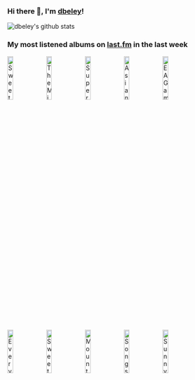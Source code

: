 ### Hi there 👋, I'm [dbeley](https://dbeley.ovh/en)!

![dbeley's github stats](https://github-readme-stats.vercel.app/api?username=dbeley)

### My most listened albums on [last.fm](https://www.last.fm/user/d_beley) in the last week

[<img src='https://lastfm.freetls.fastly.net/i/u/300x300/5ac62d6c5f532c65eee0a7d4e2fe7244.jpg' width='16%' height='16%' alt='Sweet Trip - Seen/Unseen'>](https://www.last.fm/music/sweet%2btrip/seen%252funseen)&nbsp;
[<img src='https://lastfm.freetls.fastly.net/i/u/300x300/7ad8d224161a6d15ff35ecbe1dfdf78b.jpg' width='16%' height='16%' alt='The Microphones - The Glow, Pt. 2'>](https://www.last.fm/music/the%2bmicrophones/the%2bglow%252c%2bpt.%2b2)&nbsp;
[<img src='https://lastfm.freetls.fastly.net/i/u/300x300/ffc4fbb541481a402db13d265e846291.jpg' width='16%' height='16%' alt='Superpoze - Nova Cardinale'>](https://www.last.fm/music/superpoze/nova%2bcardinale)&nbsp;
[<img src='https://lastfm.freetls.fastly.net/i/u/300x300/7b0a7000d5f53779cd208d4702035c83.jpg' width='16%' height='16%' alt='Asian Glow - Weatherglow'>](https://www.last.fm/music/asian%2bglow/weatherglow)&nbsp;
[<img src='https://lastfm.freetls.fastly.net/i/u/300x300/24fda9a2eb274104c164711cba40260e.jpg' width='16%' height='16%' alt='EA Games Soundtrack - SimCity 3000'>](https://www.last.fm/music/ea%2bgames%2bsoundtrack/simcity%2b3000)&nbsp;
<br>
[<img src='https://lastfm.freetls.fastly.net/i/u/300x300/b2ac8a0af4f5100f4f95085130db6051.jpg' width='16%' height='16%' alt='Everything Everything - RE-ANIMATOR'>](https://www.last.fm/music/everything%2beverything/re-animator)&nbsp;
[<img src='https://lastfm.freetls.fastly.net/i/u/300x300/8a57f395a7b21653e569012419d602d6.jpg' width='16%' height='16%' alt='Sweet Trip - You Will Never Know Why'>](https://www.last.fm/music/sweet%2btrip/you%2bwill%2bnever%2bknow%2bwhy)&nbsp;
[<img src='https://lastfm.freetls.fastly.net/i/u/300x300/a08475fd09157515a411dc2577e3e58c.jpg' width='16%' height='16%' alt='Mount Eerie - A Crow Looked At Me'>](https://www.last.fm/music/mount%2beerie/a%2bcrow%2blooked%2bat%2bme)&nbsp;
[<img src='https://lastfm.freetls.fastly.net/i/u/300x300/18df17634f25cc90f43f191f35bac47b.jpg' width='16%' height='16%' alt='Songs: Ohia - The Lioness'>](https://www.last.fm/music/songs%253a%2bohia/the%2blioness)&nbsp;
[<img src='https://lastfm.freetls.fastly.net/i/u/300x300/35d191655bdc410ac16fd381aa498ace.jpg' width='16%' height='16%' alt='Sunny Day Real Estate - Diary (2009 Edition)'>](https://www.last.fm/music/sunny%2bday%2breal%2bestate/diary%2b%25282009%2bedition%2529)&nbsp;
<br>
